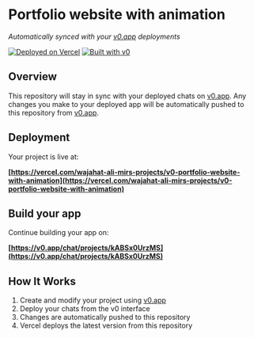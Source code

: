 # Portfolio website with animation

*Automatically synced with your [v0.app](https://v0.app) deployments*

[![Deployed on Vercel](https://img.shields.io/badge/Deployed%20on-Vercel-black?style=for-the-badge&logo=vercel)](https://vercel.com/wajahat-ali-mirs-projects/v0-portfolio-website-with-animation)
[![Built with v0](https://img.shields.io/badge/Built%20with-v0.app-black?style=for-the-badge)](https://v0.app/chat/projects/kABSx0UrzMS)

## Overview

This repository will stay in sync with your deployed chats on [v0.app](https://v0.app).
Any changes you make to your deployed app will be automatically pushed to this repository from [v0.app](https://v0.app).

## Deployment

Your project is live at:

**[https://vercel.com/wajahat-ali-mirs-projects/v0-portfolio-website-with-animation](https://vercel.com/wajahat-ali-mirs-projects/v0-portfolio-website-with-animation)**

## Build your app

Continue building your app on:

**[https://v0.app/chat/projects/kABSx0UrzMS](https://v0.app/chat/projects/kABSx0UrzMS)**

## How It Works

1. Create and modify your project using [v0.app](https://v0.app)
2. Deploy your chats from the v0 interface
3. Changes are automatically pushed to this repository
4. Vercel deploys the latest version from this repository